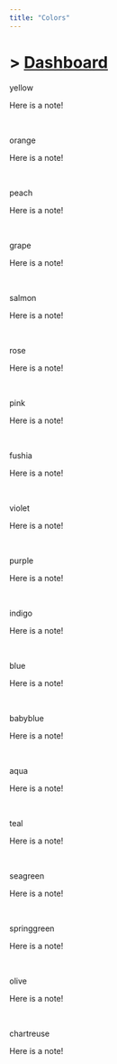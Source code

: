 ```yaml
---
title: "Colors"
---
```


# > [Dashboard]()

<div class="note">
    <p class="note-head highlight-yellow">yellow</p>
    <p class="note-bg">
        Here is a <span class="yellow bold">note</span>!
    </p>
</div>
<br>

<div class="note">
    <p class="note-head highlight-orange">orange</p>
    <p class="note-bg">
        Here is a <span class="orange bold">note</span>!
    </p>
</div>
<br>

<div class="note">
    <p class="note-head highlight-peach">peach</p>
    <p class="note-bg">
        Here is a <span class="peach bold">note</span>!
    </p>
</div>
<br>

<div class="note">
    <p class="note-head highlight-grape">grape</p>
    <p class="note-bg">
        Here is a <span class="grape bold">note</span>!
    </p>
</div>
<br>

<div class="note">
    <p class="note-head highlight-salmon">salmon</p>
    <p class="note-bg">
        Here is a <span class="salmon bold">note</span>!
    </p>
</div>
<br>

<div class="note">
    <p class="note-head highlight-rose">rose</p>
    <p class="note-bg">
        Here is a <span class="rose bold">note</span>!
    </p>
</div>
<br>

<div class="note">
    <p class="note-head highlight-pink">pink</p>
    <p class="note-bg">
        Here is a <span class="pink bold">note</span>!        
    </p>
</div>
<br>

<div class="note">
    <p class="note-head highlight-fushia">fushia</p>
    <p class="note-bg">
        Here is a <span class="fushia bold">note</span>!        
    </p>
</div>
<br>

<div class="note">
    <p class="note-head highlight-violet">violet</p>
    <p class="note-bg">
        Here is a <span class="violet bold">note</span>!                
    </p>
</div>
<br>

<div class="note">
    <p class="note-head highlight-purple">purple</p>
    <p class="note-bg">
        Here is a <span class="purple bold">note</span>!                
    </p>
</div>
<br>

<div class="note">
    <p class="note-head highlight-indigo">indigo</p>
    <p class="note-bg">
        Here is a <span class="indigo bold">note</span>!                
    </p>
</div>
<br>

<div class="note">
    <p class="note-head highlight-blue">blue</p>
    <p class="note-bg">
        Here is a <span class="blue bold">note</span>!                
    </p>
</div>
<br>

<div class="note">
    <p class="note-head highlight-babyblue">babyblue</p>
    <p class="note-bg">
        Here is a <span class="babyblue bold">note</span>!                
    </p>
</div>
<br>

<div class="note">
    <p class="note-head highlight-aqua">aqua</p>
    <p class="note-bg">
        Here is a <span class="aqua bold">note</span>!                
    </p>
</div>
<br>

<div class="note">
    <p class="note-head highlight-teal">teal</p>
    <p class="note-bg">
        Here is a <span class="teal bold">note</span>!                
    </p>
</div>
<br>

<div class="note">
    <p class="note-head highlight-seagreen">seagreen</p>
    <p class="note-bg">
        Here is a <span class="seagreen bold">note</span>!                
    </p>
</div>
<br>

<div class="note">
    <p class="note-head highlight-springgreen">springgreen</p>
    <p class="note-bg">
        Here is a <span class="springgreen bold">note</span>!                
    </p>
</div>
<br>

<div class="note">
    <p class="note-head highlight-olive">olive</p>
    <p class="note-bg">
        Here is a <span class="olive bold">note</span>!                
    </p>
</div>
<br>

<div class="note">
    <p class="note-head highlight-chartreuse">chartreuse</p>
    <p class="note-bg">
        Here is a <span class="chartreuse bold">note</span>!                
    </p>
</div>
<br>

